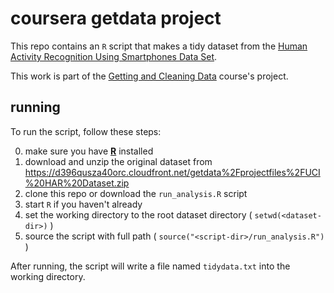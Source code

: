 
coursera getdata project
========================

This repo contains an `R` script that makes a tidy dataset from the
[Human Activity Recognition Using Smartphones Data Set](http://archive.ics.uci.edu/ml/datasets/Human+Activity+Recognition+Using+Smartphones).

This work is part of the [Getting and Cleaning Data](https://www.coursera.org/course/getdata) course's project.

running
-------

To run the script, follow these steps:

0. make sure you have **[R](http://www.r-project.org/)** installed
1. download and unzip the original dataset from <https://d396qusza40orc.cloudfront.net/getdata%2Fprojectfiles%2FUCI%20HAR%20Dataset.zip>
2. clone this repo or download the `run_analysis.R` script
3. start `R` if you haven't already
4. set the working directory to the root dataset directory ( `setwd(<dataset-dir>)` )
5. source the script with full path ( `source("<script-dir>/run_analysis.R")` )

After running, the script will write a file named `tidydata.txt` into the working directory.
